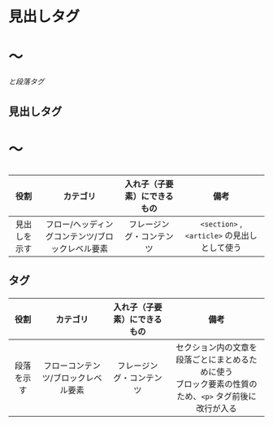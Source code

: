 # 見出しタグ<h1>〜<h6>と段落タグ<p>

## 見出しタグ<h1>〜<h6>

|役割|カテゴリ|入れ子（子要素）にできるもの|備考|
|:--:|:--:|:--:|:--:|
|見出しを示す|フロー/ヘッディングコンテンツ/ブロックレベル要素|フレージング・コンテンツ|`<section>` , `<article>` の見出しとして使う|

## <p>タグ

|役割|カテゴリ|入れ子（子要素）にできるもの|備考|
|:--:|:--:|:--:|:--:|
|段落を示す|フローコンテンツ/ブロックレベル要素|フレージング・コンテンツ|セクション内の文章を段落ごとにまとめるために使う<br>ブロック要素の性質のため、`<p>` タグ前後に改行が入る|

